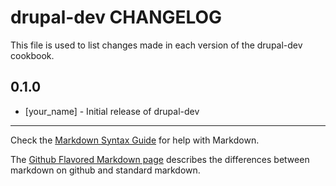 drupal-dev CHANGELOG
====================

This file is used to list changes made in each version of the drupal-dev cookbook.

0.1.0
-----
- [your_name] - Initial release of drupal-dev

- - -
Check the [Markdown Syntax Guide](http://daringfireball.net/projects/markdown/syntax) for help with Markdown.

The [Github Flavored Markdown page](http://github.github.com/github-flavored-markdown/) describes the differences between markdown on github and standard markdown.
